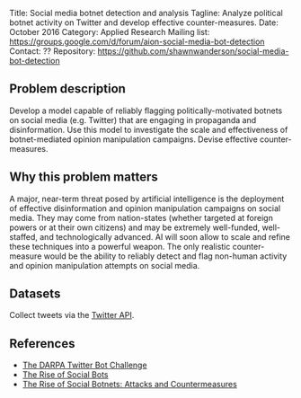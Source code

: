 Title: Social media botnet detection and analysis
Tagline: Analyze political botnet activity on Twitter and develop effective counter-measures.
Date: October 2016
Category: Applied Research
Mailing list: https://groups.google.com/d/forum/aion-social-media-bot-detection
Contact: ??
Repository: https://github.com/shawnwanderson/social-media-bot-detection


## Problem description

Develop a model capable of reliably flagging politically-motivated botnets on social media (e.g. Twitter) that are engaging in propaganda and disinformation. Use this model to investigate the scale and effectiveness of botnet-mediated opinion manipulation campaigns. Devise effective counter-measures.


## Why this problem matters

A major, near-term threat posed by artificial intelligence is the deployment of effective disinformation and opinion manipulation campaigns on social media. They may come from nation-states (whether targeted at foreign powers or at their own citizens) and may be extremely well-funded, well-staffed, and technologically advanced. AI will soon allow to scale and refine these techniques into a powerful weapon. The only realistic counter-measure would be the ability to reliably detect and flag non-human activity and opinion manipulation attempts on social media.


## Datasets

Collect tweets via the [Twitter API](https://dev.twitter.com/overview/documentation).


## References

- [The DARPA Twitter Bot Challenge](https://arxiv.org/abs/1601.05140)
- [The Rise of Social Bots](https://arxiv.org/abs/1407.5225)
- [The Rise of Social Botnets: Attacks and Countermeasures](https://arxiv.org/abs/1603.02714)
